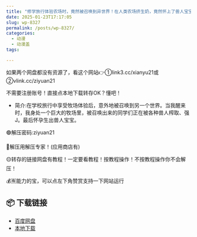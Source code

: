 ```yaml
---
title: "修学旅行体验农场时，竟然被召唤到异世界！在人类农场挤生奶，竟然怀上了兽人宝宝"
date: 2025-01-23T17:17:05
slug: wp-8327
permalink: /posts/wp-8327/
categories:
  - 动漫
  - 动漫盖
tags:

---
```


如果两个网盘都没有资源了，看这个网站👉①link3.cc/xianyu21或②vlink.cc/ziyuan21

不需要注册账号！直接点本地下载转存OK？懂吧！

*   简介:在学校旅行中享受牧场体验后，意外地被召唤到另一个世界。当我醒来时，我身处一个巨大的牧场里，被召唤出来的同学们正在被各种兽人榨取、强J。最后怀孕生出兽人宝宝。

🟢解压密码:ziyuan21

🔵解压用解压专家！(应用商店有)

🟡转存的链接网盘有教程！一定要看教程！按教程操作！不按教程操作你不会解压！

💰🈶能力的宝，可以点左下角赞赏支持一下网站运行

## 📦 下载链接
- [百度网盘](https://blziyuan21.com/pay-download/8327?key=ddf02ef3f4&down_id=0)
- [本地下载](https://blziyuan21.com/pay-download/8327?key=ddf02ef3f4&down_id=1)


